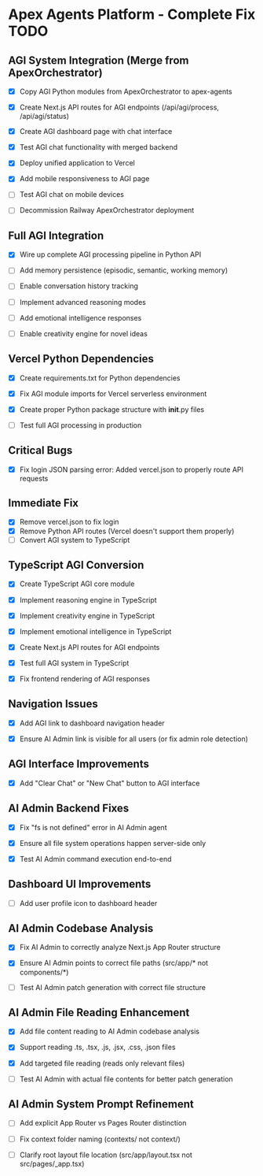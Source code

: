 # Apex Agents Platform - Complete Fix TODO

## AGI System Integration (Merge from ApexOrchestrator)
- [x] Copy AGI Python modules from ApexOrchestrator to apex-agents
- [x] Create Next.js API routes for AGI endpoints (/api/agi/process, /api/agi/status)
- [x] Create AGI dashboard page with chat interface
- [x] Test AGI chat functionality with merged backend
- [x] Deploy unified application to Vercel
- [x] Add mobile responsiveness to AGI page
- [ ] Test AGI chat on mobile devices
- [ ] Decommission Railway ApexOrchestrator deployment




## Full AGI Integration
- [x] Wire up complete AGI processing pipeline in Python API
- [ ] Add memory persistence (episodic, semantic, working memory)
- [ ] Enable conversation history tracking
- [ ] Implement advanced reasoning modes
- [ ] Add emotional intelligence responses
- [ ] Enable creativity engine for novel ideas



## Vercel Python Dependencies
- [x] Create requirements.txt for Python dependencies
- [x] Fix AGI module imports for Vercel serverless environment
- [x] Create proper Python package structure with __init__.py files
- [ ] Test full AGI processing in production



## Critical Bugs
- [x] Fix login JSON parsing error: Added vercel.json to properly route API requests



## Immediate Fix
- [x] Remove vercel.json to fix login
- [x] Remove Python API routes (Vercel doesn't support them properly)
- [ ] Convert AGI system to TypeScript

## TypeScript AGI Conversion
- [x] Create TypeScript AGI core module
- [x] Implement reasoning engine in TypeScript
- [x] Implement creativity engine in TypeScript
- [x] Implement emotional intelligence in TypeScript
- [x] Create Next.js API routes for AGI endpoints
- [x] Test full AGI system in TypeScript
- [x] Fix frontend rendering of AGI responses



## Navigation Issues
- [x] Add AGI link to dashboard navigation header
- [x] Ensure AI Admin link is visible for all users (or fix admin role detection)



## AGI Interface Improvements
- [x] Add "Clear Chat" or "New Chat" button to AGI interface



## AI Admin Backend Fixes
- [x] Fix "fs is not defined" error in AI Admin agent
- [x] Ensure all file system operations happen server-side only
- [x] Test AI Admin command execution end-to-end



## Dashboard UI Improvements
- [ ] Add user profile icon to dashboard header



## AI Admin Codebase Analysis
- [x] Fix AI Admin to correctly analyze Next.js App Router structure
- [x] Ensure AI Admin points to correct file paths (src/app/* not components/*)
- [ ] Test AI Admin patch generation with correct file structure



## AI Admin File Reading Enhancement
- [x] Add file content reading to AI Admin codebase analysis
- [x] Support reading .ts, .tsx, .js, .jsx, .css, .json files
- [x] Add targeted file reading (reads only relevant files)
- [ ] Test AI Admin with actual file contents for better patch generation



## AI Admin System Prompt Refinement
- [ ] Add explicit App Router vs Pages Router distinction
- [ ] Fix context folder naming (contexts/ not context/)
- [ ] Clarify root layout file location (src/app/layout.tsx not src/pages/_app.tsx)


